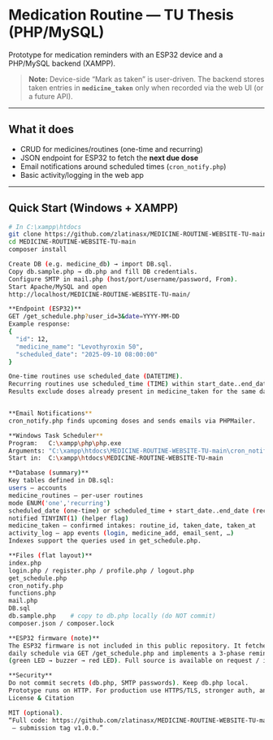 # Medication Routine — TU Thesis (PHP/MySQL)

Prototype for medication reminders with an ESP32 device and a PHP/MySQL backend (XAMPP).  
> **Note:** Device-side “Mark as taken” is user-driven. The backend stores taken entries in **`medicine_taken`** only when recorded via the web UI (or a future API).

---

## What it does
- CRUD for medicines/routines (one-time and recurring)
- JSON endpoint for ESP32 to fetch the **next due dose**
- Email notifications around scheduled times (`cron_notify.php`)
- Basic activity/logging in the web app

---

## Quick Start (Windows + XAMPP)
```bash
# In C:\xampp\htdocs
git clone https://github.com/zlatinasx/MEDICINE-ROUTINE-WEBSITE-TU-main.git
cd MEDICINE-ROUTINE-WEBSITE-TU-main
composer install

Create DB (e.g. medicine_db) → import DB.sql.
Copy db.sample.php → db.php and fill DB credentials.
Configure SMTP in mail.php (host/port/username/password, From).
Start Apache/MySQL and open
http://localhost/MEDICINE-ROUTINE-WEBSITE-TU-main/

**Endpoint (ESP32)**
GET /get_schedule.php?user_id=3&date=YYYY-MM-DD
Example response:
{
  "id": 12,
  "medicine_name": "Levothyroxin 50",
  "scheduled_date": "2025-09-10 08:00:00"
}

One-time routines use scheduled_date (DATETIME).
Recurring routines use scheduled_time (TIME) within start_date..end_date.
Results exclude doses already present in medicine_taken for the same day/time.


**Email Notifications**
cron_notify.php finds upcoming doses and sends emails via PHPMailer.

**Windows Task Scheduler**
Program:   C:\xampp\php\php.exe
Arguments: "C:\xampp\htdocs\MEDICINE-ROUTINE-WEBSITE-TU-main\cron_notify.php"
Start in:  C:\xampp\htdocs\MEDICINE-ROUTINE-WEBSITE-TU-main

**Database (summary)**
Key tables defined in DB.sql:
users — accounts
medicine_routines — per-user routines
mode ENUM('one','recurring')
scheduled_date (one-time) or scheduled_time + start_date..end_date (recurring)
notified TINYINT(1) (helper flag)
medicine_taken — confirmed intakes: routine_id, taken_date, taken_at
activity_log — app events (login, medicine_add, email_sent, …)
Indexes support the queries used in get_schedule.php.

**Files (flat layout)**
index.php
login.php / register.php / profile.php / logout.php
get_schedule.php
cron_notify.php
functions.php
mail.php
DB.sql
db.sample.php    # copy to db.php locally (do NOT commit)
composer.json / composer.lock

**ESP32 firmware (note)**
The ESP32 firmware is not included in this public repository. It fetches the
daily schedule via GET /get_schedule.php and implements a 3-phase reminder
(green LED → buzzer → red LED). Full source is available on request / in thesis appendix.

**Security**
Do not commit secrets (db.php, SMTP passwords). Keep db.php local.
Prototype runs on HTTP. For production use HTTPS/TLS, stronger auth, and rate limiting.
License & Citation

MIT (optional).
“Full code: https://github.com/zlatinasx/MEDICINE-ROUTINE-WEBSITE-TU-main
 — submission tag v1.0.0.”




